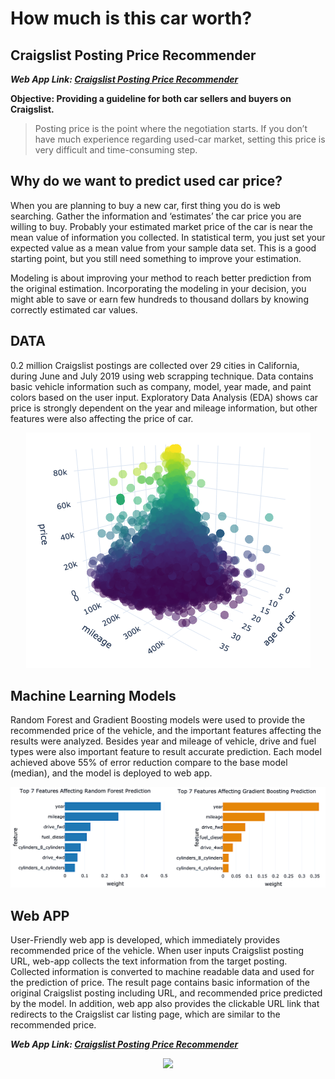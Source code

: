 # How much is this car worth?
## Craigslist Posting Price Recommender

__*Web App Link: [Craigslist Posting Price Recommender](http://3.209.34.102:8080/)*__ 

**Objective: Providing a guideline for both car sellers and buyers on Craigslist.**
> Posting price is the point where the negotiation starts. If you don’t have much experience regarding used-car market, setting this price is very difficult and time-consuming step.  

## Why do we want to predict used car price?
When you are planning to buy a new car, first thing you do is web searching. Gather the information and ‘estimates’ the car price you are willing to buy. Probably your estimated market price of the car is near the mean value of information you collected. In statistical term, you just set your expected value as a mean value from your sample data set. This is a good starting point, but you still need something to improve your estimation. 

Modeling is about improving your method to reach better prediction from the original estimation. Incorporating the modeling in your decision, you might able to save or earn few hundreds to thousand dollars by knowing correctly estimated car values.

## DATA
0.2 million Craigslist postings are collected over 29 cities in California, during June and July 2019 using web scrapping technique.  Data contains basic vehicle information such as company, model, year made, and paint colors based on the user input. Exploratory Data Analysis (EDA) shows car price is strongly dependent on the year and mileage information, but other features were also affecting the price of car.
<p align="center">
<img src="static/year_price_carage.png">
</p>

## Machine Learning Models
Random Forest and Gradient Boosting models were used to provide the recommended price of the vehicle, and the important features affecting the results were analyzed. Besides year and mileage of vehicle, drive and fuel types were also important feature to result accurate prediction.  Each model achieved above 55% of error reduction compare to the base model (median), and the model is deployed to web app.

<p align="center">
<img src="static/FImodel.png">
</p>

## Web APP
User-Friendly web app is developed, which immediately provides recommended price of the vehicle. When user inputs Craigslist posting URL, web-app collects the text information from the target posting. Collected information is converted to machine readable data and used for the prediction of price. The result page contains basic information of the original Craigslist posting including URL, and recommended price predicted by the model. In addition, web app also provides the clickable URL link that redirects to the Craigslist car listing page, which are similar to the recommended price.

__*Web App Link: [Craigslist Posting Price Recommender](http://3.209.34.102:8080/)*__ 

<p align="center">
<img src="static/cl_price_rec_demo.gif">
</p>
